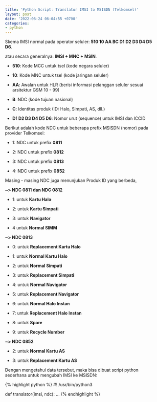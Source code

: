 ```yaml
---
title: 'Python Script: Translator IMSI to MSISDN (Telkomsel)'
layout: post
date: '2022-06-24 06:04:55 +0700'
categories:
- python
---
```


Skema IMSI normal pada operator seluler: **510  10  AA  BC  D1  D2  D3  D4  D5  D6**.

atau secara generalnya: **IMSI + MNC + MSIN**.

* **510**: Kode MCC untuk tsel (kode negara seluler)

* **10**: Kode MNC untuk tsel (kode jaringan seluler)

* **AA**: Awalan untuk HLR (berisi informasi pelanggan seluler sesuai arsitektur GSM 10 - 99)
 
* **B**: NDC (kode tujuan nasional)

* **C**: Identitas produk (ID: Halo, Simpati, AS, dll.)

* **D1 D2 D3 D4 D5 D6**: Nomor urut (sequence) untuk IMSI dan ICCID


Berikut adalah kode NDC untuk beberapa prefix MSISDN (nomor) pada provider Telkomsel:

 * 1: NDC untuk prefix **0811**

 * 2: NDC untuk prefix **0812**

 * 3: NDC untuk prefix **0813**

 * 4: NDC untuk prefix **0852**

Masing - masing NDC juga menunjukan Produk ID yang berbeda,

**~> NDC 0811 dan NDC 0812**

* 1: untuk **Kartu Halo**
 
* 2: untuk **Kartu Simpati**

* 3:  untuk **Navigator**

* 4 untuk **Normal SIMM**

**~> NDC 0813**

* 0: untuk **Replacement Kartu Halo**

* 1: untuk **Normal Kartu Halo**

* 2: untuk **Normal Simpati**

* 3: untuk **Replacement Simpati**

* 4: untuk **Normal Navigator**

* 5: untuk **Replacement Navigator**

* 6: untuk **Normal Halo Instan**

* 7: untuk **Replacement Halo Instan**

* 8: untuk **Spare**

* 9: untuk **Recycle Number**

**~> NDC 0852**

* 2: untuk **Normal Kartu AS**

* 3: untuk **Replacement Kartu AS**

Dengan mengetahui data tersebut, maka bisa dibuat script python sederhana untuk mengubah IMSI ke MSISDN:

{% highlight python %}
#! /usr/bin/python3

def translator(imsi, ndc):
    ...
{% endhighlight %}
